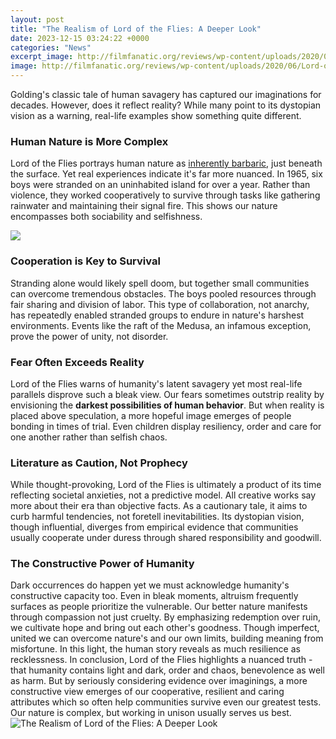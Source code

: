 ```yaml
---
layout: post
title: "The Realism of Lord of the Flies: A Deeper Look"
date: 2023-12-15 03:24:22 +0000
categories: "News"
excerpt_image: http://filmfanatic.org/reviews/wp-content/uploads/2020/06/Lord-of-the-Flies-Tribe.png
image: http://filmfanatic.org/reviews/wp-content/uploads/2020/06/Lord-of-the-Flies-Tribe.png
---
```


Golding's classic tale of human savagery has captured our imaginations for decades. However, does it reflect reality? While many point to its dystopian vision as a warning, real-life examples show something quite different.
### Human Nature is More Complex
Lord of the Flies portrays human nature as [inherently barbaric](https://yt.io.vn/collection/alewine), just beneath the surface. Yet real experiences indicate it's far more nuanced. In 1965, six boys were stranded on an uninhabited island for over a year. Rather than violence, they worked cooperatively to survive through tasks like gathering rainwater and maintaining their signal fire. This shows our nature encompasses both sociability and selfishness. 

![](https://i2-prod.chroniclelive.co.uk/incoming/article11012718.ece/ALTERNATES/s615/JS75991639.jpg)
### Cooperation is Key to Survival
Stranding alone would likely spell doom, but together small communities can overcome tremendous obstacles. The boys pooled resources through fair sharing and division of labor. This type of collaboration, not anarchy, has repeatedly enabled stranded groups to endure in nature's harshest environments. Events like the raft of the Medusa, an infamous exception, prove the power of unity, not disorder.
### Fear Often Exceeds Reality   
Lord of the Flies warns of humanity's latent savagery yet most real-life parallels disprove such a bleak view. Our fears sometimes outstrip reality by envisioning the **darkest possibilities of human behavior**. But when reality is placed above speculation, a more hopeful image emerges of people bonding in times of trial. Even children display resiliency, order and care for one another rather than selfish chaos.
### Literature as Caution, Not Prophecy
While thought-provoking, Lord of the Flies is ultimately a product of its time reflecting societal anxieties, not a predictive model. All creative works say more about their era than objective facts. As a cautionary tale, it aims to curb harmful tendencies, not foretell inevitabilities. Its dystopian vision, though influential, diverges from empirical evidence that communities usually cooperate under duress through shared responsibility and goodwill.
### The Constructive Power of Humanity 
Dark occurrences do happen yet we must acknowledge humanity's constructive capacity too. Even in bleak moments, altruism frequently surfaces as people prioritize the vulnerable. Our better nature manifests through compassion not just cruelty. By emphasizing redemption over ruin, we cultivate hope and bring out each other's goodness. Though imperfect, united we can overcome nature's and our own limits, building meaning from misfortune. In this light, the human story reveals as much resilience as recklessness.
In conclusion, Lord of the Flies highlights a nuanced truth - that humanity contains light and dark, order and chaos, benevolence as well as harm. But by seriously considering evidence over imaginings, a more constructive view emerges of our cooperative, resilient and caring attributes which so often help communities survive even our greatest tests. Our nature is complex, but working in unison usually serves us best.
![The Realism of Lord of the Flies: A Deeper Look](http://filmfanatic.org/reviews/wp-content/uploads/2020/06/Lord-of-the-Flies-Tribe.png)